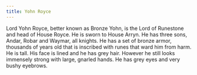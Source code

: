 ```yaml
---
title: Yohn Royce
---
```


Lord Yohn Royce, better known as Bronze Yohn, is the Lord of Runestone and head of House Royce. He is sworn to House Arryn. He has three sons, Andar, Robar and Waymar, all knights. He has a set of bronze armor, thousands of years old that is inscribed with runes that ward him from harm. He is tall. His face is lined and he has grey hair. However he still looks immensely strong with large, gnarled hands. He has grey eyes and very bushy eyebrows. 



